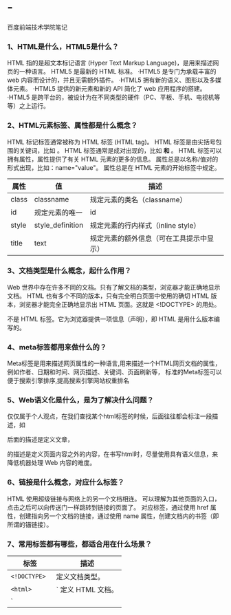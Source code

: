 # -
百度前端技术学院笔记

### 1、HTML是什么，HTML5是什么？
HTML 指的是超文本标记语言 (Hyper Text Markup Language)，是用来描述网页的一种语言。
HTML5 是最新的 HTML 标准。
  ·HTML5 是专门为承载丰富的 web 内容而设计的，并且无需额外插件。
  ·HTML5 拥有新的语义、图形以及多媒体元素。
  ·HTML5 提供的新元素和新的 API 简化了 web 应用程序的搭建。
  ·HTML5 是跨平台的，被设计为在不同类型的硬件（PC、平板、手机、电视机等等）之上运行。

### 2、HTML元素标签、属性都是什么概念？
HTML 标记标签通常被称为 HTML 标签 (HTML tag)。
HTML 标签是由尖括号包围的关键词，比如 <html>。
HTML 标签通常是成对出现的，比如 <b> 和 </b>。
HTML 标签可以拥有属性，属性提供了有关 HTML 元素的更多的信息。
属性总是以名称/值对的形式出现，比如：name="value"。
属性总是在 HTML 元素的开始标签中规定。

| 属性 | 值 | 描述 |
| -------- | -------- | -------- |
| class     | classname      | 规定元素的类名（classname）     |
| id     | 规定元素的唯一    |  id  |
| style     | style_definition    | 规定元素的行内样式（inline style）   |
| title     | text    | 规定元素的额外信息（可在工具提示中显示） 

### 3、文档类型是什么概念，起什么作用？
Web 世界中存在许多不同的文档。只有了解文档的类型，浏览器才能正确地显示文档。
HTML 也有多个不同的版本，只有完全明白页面中使用的确切 HTML 版本，浏览器才能完全正确地显示出 HTML 页面。这就是 <!DOCTYPE> 的用处。
<!DOCTYPE> 不是 HTML 标签。它为浏览器提供一项信息（声明），即 HTML 是用什么版本编写的。


### 4、meta标签都用来做什么的？
Meta标签是用来描述网页属性的一种语言,用来描述一个HTML网页文档的属性，例如作者、日期和时间、网页描述、关键词、页面刷新等，
标准的Meta标签可以便于搜索引擎排序,提高搜索引擎网站权重排名

### 5、Web语义化是什么，是为了解决什么问题？
仅仅属于个人观点，在我们查找某个html标签的时候，后面往往都会标注一段描述，如<article>后面的描述是定义文章，
<aside>的描述是定义页面内容之外的内容，在书写html时，尽量使用具有语义信息，来降低机器处理 Web 内容的难度。


### 6、链接是什么概念，对应什么标签？
HTML 使用超级链接与网络上的另一个文档相连。
可以理解为其他页面的入口，点击之后可以向传送门一样跳转到链接的页面了。
对应<a>标签，通过使用 href 属性，创建指向另一个文档的链接，通过使用 name 属性，创建文档内的书签（即所谓的锚链接）。

### 7、常用标签都有哪些，都适合用在什么场景？
| 标签 | 描述 |
| -------- | -------- | 
| ` <!DOCTYPE>  `  | 定义文档类型。    |
| ` <html> `  | ` 定义 HTML 文档。   |
| ` <title>  | ` 定义文档的标题。    |
| ` <body>   | ` 定义文档的主体。   |
| ` <h1> to <h6> `  |  定义 HTML 标题。   |
| ` <p>   | ` 定义段落。   |
| ` <br>   | ` 定义简单的折行。 |
| ` <hr>   |  `定义水平线。      |
| ` <!--...--> ` |  定义注释。 |

### 8、表单标签都有哪些，对应着什么功能，都有哪些属性？
| 标签	| 描述| 
| -------- | -------- | 
| ` <form> `	| 定义供用户输入的 HTML 表单。| 
| ` <input> `	| 定义输入控件。| 
| ` <textarea> `	| 定义多行的文本输入控件。| 
| ` <button> `	| 定义按钮。| 
| ` <select> `	| 定义选择列表（下拉列表）。| 
| ` <optgroup> `	| 定义选择列表中相关选项的组合。| 
| ` <option> `	| 定义选择列表中的选项。| 
| ` <label>	` | 定义 input 元素的标注。| 
| ` <fieldset> `	| 定义围绕表单中元素的边框。| 
| ` <legend> `	| 定义 fieldset 元素的标题。| 
| ` <isindex> `	| 不赞成使用。定义与文档相关的可搜索索引。| 
| ` <datalist> `	| 定义下拉列表。| 
| ` <keygen> `	| 定义生成密钥。| 
| ` <output> `	| 定义输出的一些类型。| 

### 9、ol, ul, li, dl, dd, dt等这些标签都适合用在什么地方，举个例子？
ol有序列表，适用于有顺序的列表。
ul无序列表，适用于导航，新闻列表等。
dl定义列表，适用于你问我答等。



